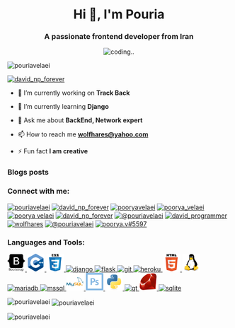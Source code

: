 <h1 align="center">Hi 👋, I'm Pouria</h1>
<h3 align="center">A passionate frontend developer from Iran</h3>
<div style="text-align: center;"><img alt="coding.." width="400" src="https://giphy.com/gifs/computador-gu-tecnology-bGgsc5mWoryfgKBx1u?utm_source=media-link&utm_medium=landing&utm_campaign=Media%20Links&utm_term="></div>
<p align="left"> <img src="https://komarev.com/ghpvc/?username=pouriavelaei&label=Profile%20views&color=0e75b6&style=flat" alt="pouriavelaei" /> </p>

<p align="left"> <a href="https://twitter.com/david_np_forever" target="blank"><img src="https://img.shields.io/twitter/follow/david_np_forever?logo=twitter&style=for-the-badge" alt="david_np_forever" /></a> </p>

- 🔭 I’m currently working on **Track Back**

- 🌱 I’m currently learning **Django**

- 💬 Ask me about **BackEnd, Network expert**

- 📫 How to reach me **wolfhares@yahoo.com**

- ⚡ Fun fact **I am creative**

### Blogs posts
<!-- BLOG-POST-LIST:START -->
<!-- BLOG-POST-LIST:END -->

<h3 align="left">Connect with me:</h3>
<p align="left">
<a href="https://dev.to/pouriavelaei" target="blank"><img align="center" src="https://raw.githubusercontent.com/rahuldkjain/github-profile-readme-generator/master/src/images/icons/Social/devto.svg" alt="pouriavelaei" height="30" width="40" /></a>
<a href="https://twitter.com/david_np_forever" target="blank"><img align="center" src="https://raw.githubusercontent.com/rahuldkjain/github-profile-readme-generator/master/src/images/icons/Social/twitter.svg" alt="david_np_forever" height="30" width="40" /></a>
<a href="https://linkedin.com/in/pooryavelaei" target="blank"><img align="center" src="https://raw.githubusercontent.com/rahuldkjain/github-profile-readme-generator/master/src/images/icons/Social/linked-in-alt.svg" alt="pooryavelaei" height="30" width="40" /></a>
<a href="https://stackoverflow.com/users/poorya_velaei" target="blank"><img align="center" src="https://raw.githubusercontent.com/rahuldkjain/github-profile-readme-generator/master/src/images/icons/Social/stack-overflow.svg" alt="poorya_velaei" height="30" width="40" /></a>
<a href="https://fb.com/poorya velaei" target="blank"><img align="center" src="https://raw.githubusercontent.com/rahuldkjain/github-profile-readme-generator/master/src/images/icons/Social/facebook.svg" alt="poorya velaei" height="30" width="40" /></a>
<a href="https://instagram.com/david_np_forever" target="blank"><img align="center" src="https://raw.githubusercontent.com/rahuldkjain/github-profile-readme-generator/master/src/images/icons/Social/instagram.svg" alt="david_np_forever" height="30" width="40" /></a>
<a href="https://hashnode.com/@pouriavelaei" target="blank"><img align="center" src="https://raw.githubusercontent.com/rahuldkjain/github-profile-readme-generator/master/src/images/icons/Social/hashnode.svg" alt="@pouriavelaei" height="30" width="40" /></a>
<a href="https://www.youtube.com/c/david_programmer" target="blank"><img align="center" src="https://raw.githubusercontent.com/rahuldkjain/github-profile-readme-generator/master/src/images/icons/Social/youtube.svg" alt="david_programmer" height="30" width="40" /></a>
<a href="https://www.hackerrank.com/wolfhares" target="blank"><img align="center" src="https://raw.githubusercontent.com/rahuldkjain/github-profile-readme-generator/master/src/images/icons/Social/hackerrank.svg" alt="wolfhares" height="30" width="40" /></a>
<a href="https://www.hackerearth.com/@pouriavelaei" target="blank"><img align="center" src="https://raw.githubusercontent.com/rahuldkjain/github-profile-readme-generator/master/src/images/icons/Social/hackerearth.svg" alt="@pouriavelaei" height="30" width="40" /></a>
<a href="https://discord.gg/poorya.v#5597" target="blank"><img align="center" src="https://raw.githubusercontent.com/rahuldkjain/github-profile-readme-generator/master/src/images/icons/Social/discord.svg" alt="poorya.v#5597" height="30" width="40" /></a>
</p>

<h3 align="left">Languages and Tools:</h3>
<p align="left"> <a href="https://getbootstrap.com" target="_blank" rel="noreferrer"> <img src="https://raw.githubusercontent.com/devicons/devicon/master/icons/bootstrap/bootstrap-plain-wordmark.svg" alt="bootstrap" width="40" height="40"/> </a> <a href="https://www.w3schools.com/cpp/" target="_blank" rel="noreferrer"> <img src="https://raw.githubusercontent.com/devicons/devicon/master/icons/cplusplus/cplusplus-original.svg" alt="cplusplus" width="40" height="40"/> </a> <a href="https://www.w3schools.com/css/" target="_blank" rel="noreferrer"> <img src="https://raw.githubusercontent.com/devicons/devicon/master/icons/css3/css3-original-wordmark.svg" alt="css3" width="40" height="40"/> </a> <a href="https://www.djangoproject.com/" target="_blank" rel="noreferrer"> <img src="https://cdn.worldvectorlogo.com/logos/django.svg" alt="django" width="40" height="40"/> </a> <a href="https://flask.palletsprojects.com/" target="_blank" rel="noreferrer"> <img src="https://www.vectorlogo.zone/logos/pocoo_flask/pocoo_flask-icon.svg" alt="flask" width="40" height="40"/> </a> <a href="https://git-scm.com/" target="_blank" rel="noreferrer"> <img src="https://www.vectorlogo.zone/logos/git-scm/git-scm-icon.svg" alt="git" width="40" height="40"/> </a> <a href="https://heroku.com" target="_blank" rel="noreferrer"> <img src="https://www.vectorlogo.zone/logos/heroku/heroku-icon.svg" alt="heroku" width="40" height="40"/> </a> <a href="https://www.w3.org/html/" target="_blank" rel="noreferrer"> <img src="https://raw.githubusercontent.com/devicons/devicon/master/icons/html5/html5-original-wordmark.svg" alt="html5" width="40" height="40"/> </a> <a href="https://www.linux.org/" target="_blank" rel="noreferrer"> <img src="https://raw.githubusercontent.com/devicons/devicon/master/icons/linux/linux-original.svg" alt="linux" width="40" height="40"/> </a> <a href="https://mariadb.org/" target="_blank" rel="noreferrer"> <img src="https://www.vectorlogo.zone/logos/mariadb/mariadb-icon.svg" alt="mariadb" width="40" height="40"/> </a> <a href="https://www.microsoft.com/en-us/sql-server" target="_blank" rel="noreferrer"> <img src="https://www.svgrepo.com/show/303229/microsoft-sql-server-logo.svg" alt="mssql" width="40" height="40"/> </a> <a href="https://www.mysql.com/" target="_blank" rel="noreferrer"> <img src="https://raw.githubusercontent.com/devicons/devicon/master/icons/mysql/mysql-original-wordmark.svg" alt="mysql" width="40" height="40"/> </a> <a href="https://www.photoshop.com/en" target="_blank" rel="noreferrer"> <img src="https://raw.githubusercontent.com/devicons/devicon/master/icons/photoshop/photoshop-line.svg" alt="photoshop" width="40" height="40"/> </a> <a href="https://www.python.org" target="_blank" rel="noreferrer"> <img src="https://raw.githubusercontent.com/devicons/devicon/master/icons/python/python-original.svg" alt="python" width="40" height="40"/> </a> <a href="https://www.qt.io/" target="_blank" rel="noreferrer"> <img src="https://upload.wikimedia.org/wikipedia/commons/0/0b/Qt_logo_2016.svg" alt="qt" width="40" height="40"/> </a> <a href="https://www.ruby-lang.org/en/" target="_blank" rel="noreferrer"> <img src="https://raw.githubusercontent.com/devicons/devicon/master/icons/ruby/ruby-original.svg" alt="ruby" width="40" height="40"/> </a> <a href="https://www.sqlite.org/" target="_blank" rel="noreferrer"> <img src="https://www.vectorlogo.zone/logos/sqlite/sqlite-icon.svg" alt="sqlite" width="40" height="40"/> </a> </p>

<p><img align="left" src="https://github-readme-stats.vercel.app/api/top-langs?username=pouriavelaei&show_icons=true&locale=en&layout=compact" alt="pouriavelaei" /></p>

<p>&nbsp;<img align="center" src="https://github-readme-stats.vercel.app/api?username=pouriavelaei&show_icons=true&locale=en" alt="pouriavelaei" /></p>

<p><img align="center" src="https://github-readme-streak-stats.herokuapp.com/?user=pouriavelaei&" alt="pouriavelaei" /></p>
